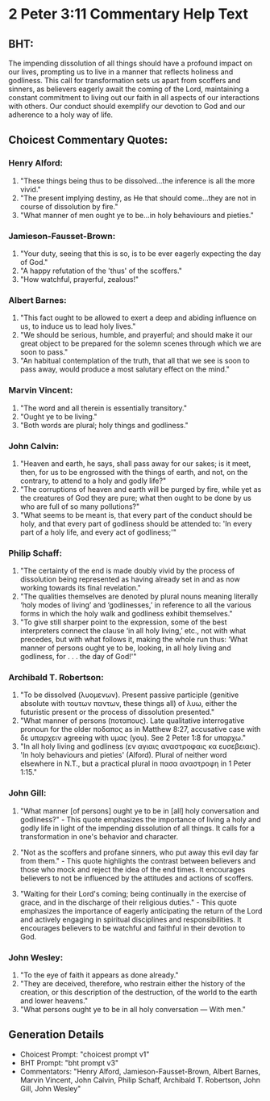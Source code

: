 # 2 Peter 3:11 Commentary Help Text

## BHT:
The impending dissolution of all things should have a profound impact on our lives, prompting us to live in a manner that reflects holiness and godliness. This call for transformation sets us apart from scoffers and sinners, as believers eagerly await the coming of the Lord, maintaining a constant commitment to living out our faith in all aspects of our interactions with others. Our conduct should exemplify our devotion to God and our adherence to a holy way of life.

## Choicest Commentary Quotes:
### Henry Alford:
1. "These things being thus to be dissolved...the inference is all the more vivid." 
2. "The present implying destiny, as He that should come...they are not in course of dissolution by fire." 
3. "What manner of men ought ye to be...in holy behaviours and pieties."

### Jamieson-Fausset-Brown:
1. "Your duty, seeing that this is so, is to be ever eagerly expecting the day of God." 
2. "A happy refutation of the 'thus' of the scoffers." 
3. "How watchful, prayerful, zealous!"

### Albert Barnes:
1. "This fact ought to be allowed to exert a deep and abiding influence on us, to induce us to lead holy lives."
2. "We should be serious, humble, and prayerful; and should make it our great object to be prepared for the solemn scenes through which we are soon to pass."
3. "An habitual contemplation of the truth, that all that we see is soon to pass away, would produce a most salutary effect on the mind."

### Marvin Vincent:
1. "The word and all therein is essentially transitory."
2. "Ought ye to be living."
3. "Both words are plural; holy things and godliness."

### John Calvin:
1. "Heaven and earth, he says, shall pass away for our sakes; is it meet, then, for us to be engrossed with the things of earth, and not, on the contrary, to attend to a holy and godly life?"
2. "The corruptions of heaven and earth will be purged by fire, while yet as the creatures of God they are pure; what then ought to be done by us who are full of so many pollutions?"
3. "What seems to be meant is, that every part of the conduct should be holy, and that every part of godliness should be attended to: 'In every part of a holy life, and every act of godliness;'"

### Philip Schaff:
1. "The certainty of the end is made doubly vivid by the process of dissolution being represented as having already set in and as now working towards its final revelation."
2. "The qualities themselves are denoted by plural nouns meaning literally ‘holy modes of living’ and ‘godlinesses,’ in reference to all the various forms in which the holy walk and godliness exhibit themselves."
3. "To give still sharper point to the expression, some of the best interpreters connect the clause ‘in all holy living,’ etc., not with what precedes, but with what follows it, making the whole run thus: ‘What manner of persons ought ye to be, looking, in all holy living and godliness, for . . . the day of God!'"

### Archibald T. Robertson:
1. "To be dissolved (λυομενων). Present passive participle (genitive absolute with τουτων παντων, these things all) of λυω, either the futuristic present or the process of dissolution presented."
2. "What manner of persons (ποταπους). Late qualitative interrogative pronoun for the older ποδαπος as in Matthew 8:27, accusative case with δε υπαρχειν agreeing with υμας (you). See 2 Peter 1:8 for υπαρχω."
3. "In all holy living and godliness (εν αγιαις αναστροφαις κα ευσεβειαις). 'In holy behaviours and pieties' (Alford). Plural of neither word elsewhere in N.T., but a practical plural in πασα αναστροφη in 1 Peter 1:15."

### John Gill:
1. "What manner [of persons] ought ye to be in [all] holy conversation and godliness?" - This quote emphasizes the importance of living a holy and godly life in light of the impending dissolution of all things. It calls for a transformation in one's behavior and character.

2. "Not as the scoffers and profane sinners, who put away this evil day far from them." - This quote highlights the contrast between believers and those who mock and reject the idea of the end times. It encourages believers to not be influenced by the attitudes and actions of scoffers.

3. "Waiting for their Lord's coming; being continually in the exercise of grace, and in the discharge of their religious duties." - This quote emphasizes the importance of eagerly anticipating the return of the Lord and actively engaging in spiritual disciplines and responsibilities. It encourages believers to be watchful and faithful in their devotion to God.

### John Wesley:
1. "To the eye of faith it appears as done already."
2. "They are deceived, therefore, who restrain either the history of the creation, or this description of the destruction, of the world to the earth and lower heavens."
3. "What persons ought ye to be in all holy conversation — With men."


## Generation Details
- Choicest Prompt: "choicest prompt v1"
- BHT Prompt: "bht prompt v3"
- Commentators: "Henry Alford, Jamieson-Fausset-Brown, Albert Barnes, Marvin Vincent, John Calvin, Philip Schaff, Archibald T. Robertson, John Gill, John Wesley"
